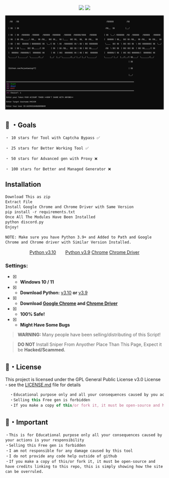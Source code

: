 <p align="center">
<img src="https://img.shields.io/github/languages/top/RojanGamingYT/Discord-Username-Sniper"</a>
  <img src="https://profile-counter.glitch.me/RojanGamingYT_Discord-Username-Sniper/count.svg" />
</p>

![image](https://github.com/RojanGamingYT/Discord-Username-Sniper/blob/08f22cd264bf96d7adf08e7de4b661abdb872a2f/code.png)

## 🥅 ・Goals
```
・ 10 stars for Tool with Captcha Bypass ✅

・ 25 stars for Better Working Tool ✅

・ 50 stars for Advanced gen with Proxy ❌

・ 100 stars for Better and Managed Generator ❌
```

## Installation
```sh-session
Download This as zip
Extract File
Install Google Chrome and Chrome Driver with Same Version
pip install -r requirements.txt
Once All The Modules Have Been Installed
python discord.py
Enjoy!

NOTE: Make sure you have Python 3.9+ and Added to Path and Google Chrome and Chrome driver with Similar Version Installed.
```

<p align="center">
<a href="https://www.python.org/ftp/python/3.10.5/python-3.10.5-amd64.exe">Python v3.10</a>ㅤㅤ 
<a href="https://www.python.org/ftp/python/3.9.0/python-3.9.0-amd64.exe">Python v3.9</a>
<a href="https://www.google.com/chrome/">Chrome</a>
<a href="https://sites.google.com/chromium.org/driver/downloads">Chrome Driver</a>


</p>

### Settings:
- [x] - **Windows 10 / 11**
- [x] - **Download Python:** [v3.10](https://www.python.org/ftp/python/3.10.5/python-3.10.5-amd64.exe) **or** [v3.9](https://www.python.org/ftp/python/3.9.0/python-3.9.0-amd64.exe)
- [x] - **Download [Google Chrome](https://www.google.com/chrome/) and [Chrome Driver](https://sites.google.com/chromium.org/driver/downloads)**
- [x] - **100% Safe!**
- [x] - **Might Have Some Bugs**

> **WARNING:** Many people have been selling/distributing of this Script!

> **DO NOT** Install Sniper From Anyother Place Than This Page, Expect it be **Hacked/Scammed.**

## 📄・License

This project is licensed under the GPL General Public License v3.0 License - see the [LICENSE.md](./LICENSE) file for details
```js
  ・Educational purpose only and all your consequences caused by you actions is your responsibility
  ・Selling this Free gen is forbidden
  ・If you make a copy of this/or fork it, it must be open-source and have credits linking to this repo
```

## 📄・Important
```
・This is for Educational purpose only all your consequences caused by your actions is your responsibility 
・Selling this Free gen is forbidden 
・I am not responsible for any damage caused by this tool
・I do not provide any code help outside of github
・If you make a copy of this/or fork it, it must be open-source and have credits linking to this repo, this is simply showing how the site can be overruled.
```
